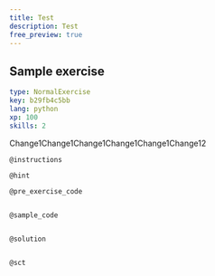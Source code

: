 ```yaml
---
title: Test
description: Test
free_preview: true
---
```


## Sample exercise

```yaml
type: NormalExercise
key: b29fb4c5bb
lang: python
xp: 100
skills: 2
```

Change1Change1Change1Change1Change1Change12

`@instructions`


`@hint`


`@pre_exercise_code`
```{python}

```

`@sample_code`
```{python}

```

`@solution`
```{python}

```

`@sct`
```{python}

```
